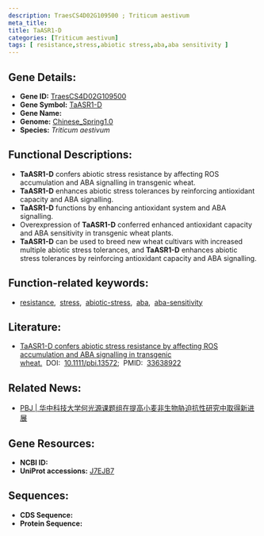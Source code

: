 ```yaml
---
description: TraesCS4D02G109500 ; Triticum aestivum
meta_title:
title: TaASR1-D
categories: [Triticum aestivum]
tags: [ resistance,stress,abiotic stress,aba,aba sensitivity ]
---
```


## Gene Details:
- **Gene ID:**	[TraesCS4D02G109500](https://ensembl.gramene.org/Triticum_aestivum/Gene/Summary?g=TraesCS4D02G109500)
- **Gene Symbol:** <u>TaASR1-D</u>
- **Gene Name:** 
- **Genome:** [Chinese_Spring1.0](https://ensembl.gramene.org/Triticum_aestivum/Info/Index)
- **Species:** *Triticum aestivum*

## Functional Descriptions:
   - **TaASR1-D** confers abiotic stress resistance by affecting ROS accumulation and ABA signalling in transgenic wheat.
   - **TaASR1-D** enhances abiotic stress tolerances by reinforcing antioxidant capacity and ABA signalling.
   - **TaASR1-D** functions by enhancing antioxidant system and ABA signalling.
   - Overexpression of **TaASR1-D** conferred enhanced antioxidant capacity and ABA sensitivity in transgenic wheat plants.
   - **TaASR1-D** can be used to breed new wheat cultivars with increased multiple abiotic stress tolerances, and **TaASR1-D** enhances abiotic stress tolerances by reinforcing antioxidant capacity and ABA signalling.

## Function-related keywords:
   - [resistance](/tags/resistance/),&nbsp;&nbsp;[stress](/tags/stress/),&nbsp;&nbsp;[abiotic-stress](/tags/abiotic-stress/),&nbsp;&nbsp;[aba](/tags/aba/),&nbsp;&nbsp;[aba-sensitivity](/tags/aba-sensitivity/)

## Literature:
   - [TaASR1-D confers abiotic stress resistance by affecting ROS accumulation and ABA signalling in transgenic wheat.]( https://onlinelibrary.wiley.com/doi/10.1111/pbi.13572)&nbsp;&nbsp;DOI:&nbsp;&nbsp;[10.1111/pbi.13572](https://onlinelibrary.wiley.com/doi/10.1111/pbi.13572);&nbsp;&nbsp;PMID:&nbsp;&nbsp;[33638922](https://pubmed.ncbi.nlm.nih.gov/33638922/)

## Related News:
   - [PBJ | 华中科技大学何光源课题组在提高小麦非生物胁迫抗性研究中取得新进展](https://mp.weixin.qq.com/s?__biz=MzIyOTY2NDYyNQ==&mid=2247509362&idx=5&sn=3e723af89bca66fd2c0645035a2c707c&chksm=e8bdd76cdfca5e7a0028c82226064cbfa7679fdf6ea1a275fccf205c2bb47d669668c39a52af&scene=27#wechat_redirect)

## Gene Resources:
- **NCBI ID:**  [](https://www.ncbi.nlm.nih.gov/gene/?term=)
- **UniProt accessions:** [J7EJB7](https://www.uniprot.org/uniprotkb/J7EJB7/entry)



## Sequences:
- **CDS Sequence:**
- **Protein Sequence:**
